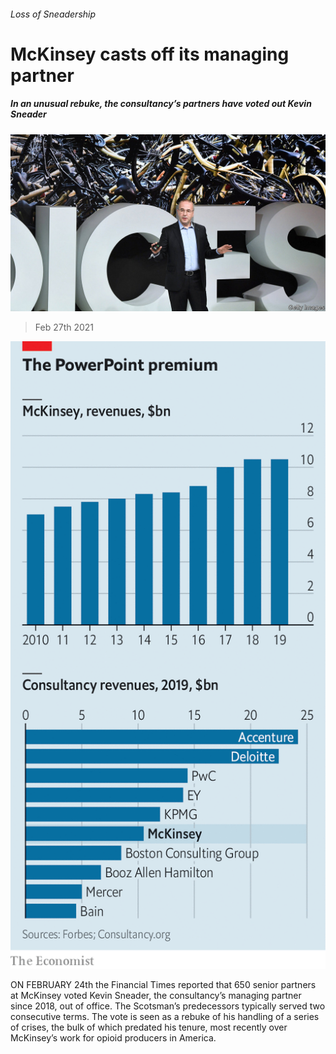 ###### Loss of Sneadership

# McKinsey casts off its managing partner 

##### In an unusual rebuke, the consultancy’s partners have voted out Kevin Sneader 

![image](images/20210227_wbp502.jpg) 

> Feb 27th 2021 

![image](images/20210227_WBC861.png) 



ON FEBRUARY 24th the Financial Times reported that 650 senior partners at McKinsey voted Kevin Sneader, the consultancy’s managing partner since 2018, out of office. The Scotsman’s predecessors typically served two consecutive terms. The vote is seen as a rebuke of his handling of a series of crises, the bulk of which predated his tenure, most recently over McKinsey’s work for opioid producers in America.

